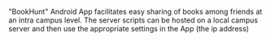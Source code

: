"BookHunt" Android App facilitates easy sharing of books among friends at an intra campus level. The server scripts can
be hosted on a local campus server and then use the appropriate settings in the App (the ip address)